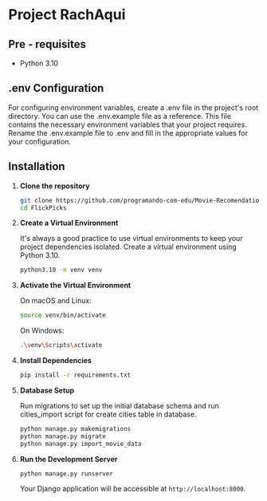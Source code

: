 # Project RachAqui
## Pre - requisites

- Python 3.10

## .env Configuration
For configuring environment variables, create a .env file in the project's root directory. You can use the .env.example file as a reference. This file contains the necessary environment variables that your project requires. Rename the .env.example file to .env and fill in the appropriate values for your configuration.

## Installation

1. **Clone the repository**

    ```bash
    git clone https://github.com/programando-com-edu/Movie-Recomendation.git
    cd FlickPicks
    ```

2. **Create a Virtual Environment**

    It's always a good practice to use virtual environments to keep your project dependencies isolated. Create a virtual environment using Python 3.10.

    ```bash
    python3.10 -m venv venv
    ```

3. **Activate the Virtual Environment**

    On macOS and Linux:

    ```bash
    source venv/bin/activate
    ```

    On Windows:

    ```bash
    .\venv\Scripts\activate
    ```

4. **Install Dependencies**

    ```bash
    pip install -r requirements.txt
    ```

5. **Database Setup**

    Run migrations to set up the initial database schema and run cities_import script for create cities table in database.

    ```bash
    python manage.py makemigrations
    python manage.py migrate
    python manage.py import_movie_data
    ```

6. **Run the Development Server**

    ```bash
    python manage.py runserver
    ```

    Your Django application will be accessible at `http://localhost:8000`.

